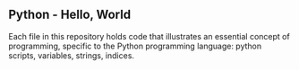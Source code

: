 ## Python - Hello, World

Each file in this repository holds code that illustrates an essential concept of programming, specific to the Python programming language: python scripts, variables, strings, indices.